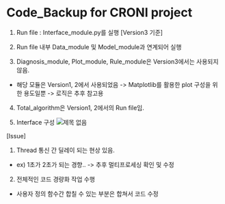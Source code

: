 # Code_Backup for CRONI project

1. Run file : Interface_module.py를 실행 [Version3 기준]

2. Run file 내부 Data_module 및 Model_module과 연계되어 실행

3. Diagnosis_module, Plot_module, Rule_module은 Version3에서는 사용되지 않음.
  - 해당 모듈은 Version1, 2에서 사용되었음 -> Matplotlib를 활용한 plot 구성을 위한 용도일뿐 -> 로직은 추후 참고용
  
4. Total_algorithm은 Version1, 2에서의 Run file임.

5. Interface 구성
![제목 없음](https://user-images.githubusercontent.com/56631737/92341036-72b0d000-f0f7-11ea-9ca7-f9a5568d0543.png)

[Issue]
1. Thread 통신 간 딜레이 되는 현상 있음.
 - ex) 1초가 2초가 되는 경향.. -> 추후 멀티프로세싱 확인 및 수정
 
 2. 전체적인 코드 경량화 작업 수행
  - 사용자 정의 함수간 합칠 수 있는 부분은 합쳐서 코드 수정
